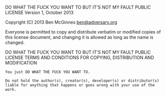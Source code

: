 DO WHAT THE FUCK YOU WANT TO BUT IT'S NOT MY FAULT PUBLIC LICENSE
                Version 1, October 2013

Copyright (C) 2013 Ben McGinnes ben@adversary.org

Everyone is permitted to copy and distribute verbatim or modified copies of this license document, and changing it is allowed as long as the name is changed.

DO WHAT THE FUCK YOU WANT TO BUT IT'S NOT MY FAULT PUBLIC LICENSE TERMS AND CONDITIONS FOR COPYING, DISTRIBUTION AND MODIFICATION

    You just DO WHAT THE FUCK YOU WANT TO.

    Do not hold the author(s), creator(s), developer(s) or distributor(s) liable for anything that happens or goes wrong with your use of the work.

